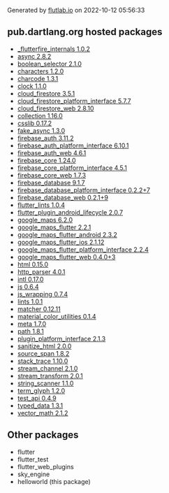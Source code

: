 Generated by [flutlab.io](https://flutlab.io) on 2022-10-12 05:56:33


## pub.dartlang.org hosted packages

 - [_flutterfire_internals 1.0.2](https://pub.dartlang.org/packages/_flutterfire_internals/versions/1.0.2)
 - [async 2.8.2](https://pub.dartlang.org/packages/async/versions/2.8.2)
 - [boolean_selector 2.1.0](https://pub.dartlang.org/packages/boolean_selector/versions/2.1.0)
 - [characters 1.2.0](https://pub.dartlang.org/packages/characters/versions/1.2.0)
 - [charcode 1.3.1](https://pub.dartlang.org/packages/charcode/versions/1.3.1)
 - [clock 1.1.0](https://pub.dartlang.org/packages/clock/versions/1.1.0)
 - [cloud_firestore 3.5.1](https://pub.dartlang.org/packages/cloud_firestore/versions/3.5.1)
 - [cloud_firestore_platform_interface 5.7.7](https://pub.dartlang.org/packages/cloud_firestore_platform_interface/versions/5.7.7)
 - [cloud_firestore_web 2.8.10](https://pub.dartlang.org/packages/cloud_firestore_web/versions/2.8.10)
 - [collection 1.16.0](https://pub.dartlang.org/packages/collection/versions/1.16.0)
 - [csslib 0.17.2](https://pub.dartlang.org/packages/csslib/versions/0.17.2)
 - [fake_async 1.3.0](https://pub.dartlang.org/packages/fake_async/versions/1.3.0)
 - [firebase_auth 3.11.2](https://pub.dartlang.org/packages/firebase_auth/versions/3.11.2)
 - [firebase_auth_platform_interface 6.10.1](https://pub.dartlang.org/packages/firebase_auth_platform_interface/versions/6.10.1)
 - [firebase_auth_web 4.6.1](https://pub.dartlang.org/packages/firebase_auth_web/versions/4.6.1)
 - [firebase_core 1.24.0](https://pub.dartlang.org/packages/firebase_core/versions/1.24.0)
 - [firebase_core_platform_interface 4.5.1](https://pub.dartlang.org/packages/firebase_core_platform_interface/versions/4.5.1)
 - [firebase_core_web 1.7.3](https://pub.dartlang.org/packages/firebase_core_web/versions/1.7.3)
 - [firebase_database 9.1.7](https://pub.dartlang.org/packages/firebase_database/versions/9.1.7)
 - [firebase_database_platform_interface 0.2.2+7](https://pub.dartlang.org/packages/firebase_database_platform_interface/versions/0.2.2+7)
 - [firebase_database_web 0.2.1+9](https://pub.dartlang.org/packages/firebase_database_web/versions/0.2.1+9)
 - [flutter_lints 1.0.4](https://pub.dartlang.org/packages/flutter_lints/versions/1.0.4)
 - [flutter_plugin_android_lifecycle 2.0.7](https://pub.dartlang.org/packages/flutter_plugin_android_lifecycle/versions/2.0.7)
 - [google_maps 6.2.0](https://pub.dartlang.org/packages/google_maps/versions/6.2.0)
 - [google_maps_flutter 2.2.1](https://pub.dartlang.org/packages/google_maps_flutter/versions/2.2.1)
 - [google_maps_flutter_android 2.3.2](https://pub.dartlang.org/packages/google_maps_flutter_android/versions/2.3.2)
 - [google_maps_flutter_ios 2.1.12](https://pub.dartlang.org/packages/google_maps_flutter_ios/versions/2.1.12)
 - [google_maps_flutter_platform_interface 2.2.4](https://pub.dartlang.org/packages/google_maps_flutter_platform_interface/versions/2.2.4)
 - [google_maps_flutter_web 0.4.0+3](https://pub.dartlang.org/packages/google_maps_flutter_web/versions/0.4.0+3)
 - [html 0.15.0](https://pub.dartlang.org/packages/html/versions/0.15.0)
 - [http_parser 4.0.1](https://pub.dartlang.org/packages/http_parser/versions/4.0.1)
 - [intl 0.17.0](https://pub.dartlang.org/packages/intl/versions/0.17.0)
 - [js 0.6.4](https://pub.dartlang.org/packages/js/versions/0.6.4)
 - [js_wrapping 0.7.4](https://pub.dartlang.org/packages/js_wrapping/versions/0.7.4)
 - [lints 1.0.1](https://pub.dartlang.org/packages/lints/versions/1.0.1)
 - [matcher 0.12.11](https://pub.dartlang.org/packages/matcher/versions/0.12.11)
 - [material_color_utilities 0.1.4](https://pub.dartlang.org/packages/material_color_utilities/versions/0.1.4)
 - [meta 1.7.0](https://pub.dartlang.org/packages/meta/versions/1.7.0)
 - [path 1.8.1](https://pub.dartlang.org/packages/path/versions/1.8.1)
 - [plugin_platform_interface 2.1.3](https://pub.dartlang.org/packages/plugin_platform_interface/versions/2.1.3)
 - [sanitize_html 2.0.0](https://pub.dartlang.org/packages/sanitize_html/versions/2.0.0)
 - [source_span 1.8.2](https://pub.dartlang.org/packages/source_span/versions/1.8.2)
 - [stack_trace 1.10.0](https://pub.dartlang.org/packages/stack_trace/versions/1.10.0)
 - [stream_channel 2.1.0](https://pub.dartlang.org/packages/stream_channel/versions/2.1.0)
 - [stream_transform 2.0.1](https://pub.dartlang.org/packages/stream_transform/versions/2.0.1)
 - [string_scanner 1.1.0](https://pub.dartlang.org/packages/string_scanner/versions/1.1.0)
 - [term_glyph 1.2.0](https://pub.dartlang.org/packages/term_glyph/versions/1.2.0)
 - [test_api 0.4.9](https://pub.dartlang.org/packages/test_api/versions/0.4.9)
 - [typed_data 1.3.1](https://pub.dartlang.org/packages/typed_data/versions/1.3.1)
 - [vector_math 2.1.2](https://pub.dartlang.org/packages/vector_math/versions/2.1.2)

## Other packages

 - flutter
 - flutter_test
 - flutter_web_plugins
 - sky_engine
 - helloworld (this package)

